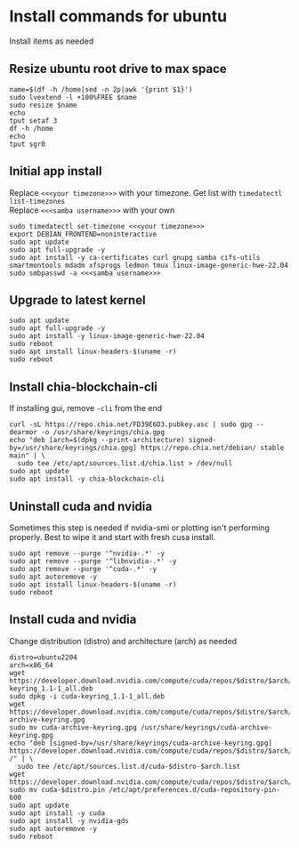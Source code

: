 # Install commands for ubuntu  
Install items as needed  

## Resize ubuntu root drive to max space  
```
name=$(df -h /home|sed -n 2p|awk '{print $1}')
sudo lvextend -l +100%FREE $name
sudo resize $name
echo
tput setaf 3
df -h /home
echo
tput sgr0
```  

## Initial app install  
Replace `<<<your timezone>>>` with your timezone. Get list with `timedatectl list-timezones`  
Replace `<<<samba username>>>` with your own  
```
sudo timedatectl set-timezone <<<your timezone>>>
export DEBIAN_FRONTEND=noninteractive
sudo apt update
sudo apt full-upgrade -y
sudo apt install -y ca-certificates curl gnupg samba cifs-utils smartmontools mdadm xfsprogs ledmon tmux linux-image-generic-hwe-22.04
sudo smbpasswd -a <<<samba username>>>
```

## Upgrade to latest kernel
```
sudo apt update
sudo apt full-upgrade -y
sudo apt install -y linux-image-generic-hwe-22.04
sudo reboot
sudo apt install linux-headers-$(uname -r)
sudo reboot
```

## Install chia-blockchain-cli  
If installing gui, remove `-cli` from the end  
```
curl -sL https://repo.chia.net/FD39E6D3.pubkey.asc | sudo gpg --dearmor -o /usr/share/keyrings/chia.gpg
echo "deb [arch=$(dpkg --print-architecture) signed-by=/usr/share/keyrings/chia.gpg] https://repo.chia.net/debian/ stable main" | \
  sudo tee /etc/apt/sources.list.d/chia.list > /dev/null
sudo apt update
sudo apt install -y chia-blockchain-cli
```  

## Uninstall cuda and nvidia  
Sometimes this step is needed if nvidia-smi or plotting isn't performing properly. Best to wipe it and start with fresh cusa install.  
```
sudo apt remove --purge '^nvidia-.*' -y
sudo apt remove --purge '^libnvidia-.*' -y
sudo apt remove --purge '^cuda-.*' -y
sudo apt autoremove -y
sudo apt install linux-headers-$(uname -r)
sudo reboot
```  

## Install cuda and nvidia  
Change distribution (distro) and architecture (arch) as needed  
```
distro=ubuntu2204
arch=x86_64
wget https://developer.download.nvidia.com/compute/cuda/repos/$distro/$arch/cuda-keyring_1.1-1_all.deb
sudo dpkg -i cuda-keyring_1.1-1_all.deb
wget https://developer.download.nvidia.com/compute/cuda/repos/$distro/$arch/cuda-archive-keyring.gpg
sudo mv cuda-archive-keyring.gpg /usr/share/keyrings/cuda-archive-keyring.gpg
echo "deb [signed-by=/usr/share/keyrings/cuda-archive-keyring.gpg] https://developer.download.nvidia.com/compute/cuda/repos/$distro/$arch/ /" | \
  sudo tee /etc/apt/sources.list.d/cuda-$distro-$arch.list
wget https://developer.download.nvidia.com/compute/cuda/repos/$distro/$arch/cuda-$distro.pin
sudo mv cuda-$distro.pin /etc/apt/preferences.d/cuda-repository-pin-600
sudo apt update
sudo apt install -y cuda
sudo apt install -y nvidia-gds
sudo apt autoremove -y
sudo reboot
```  
